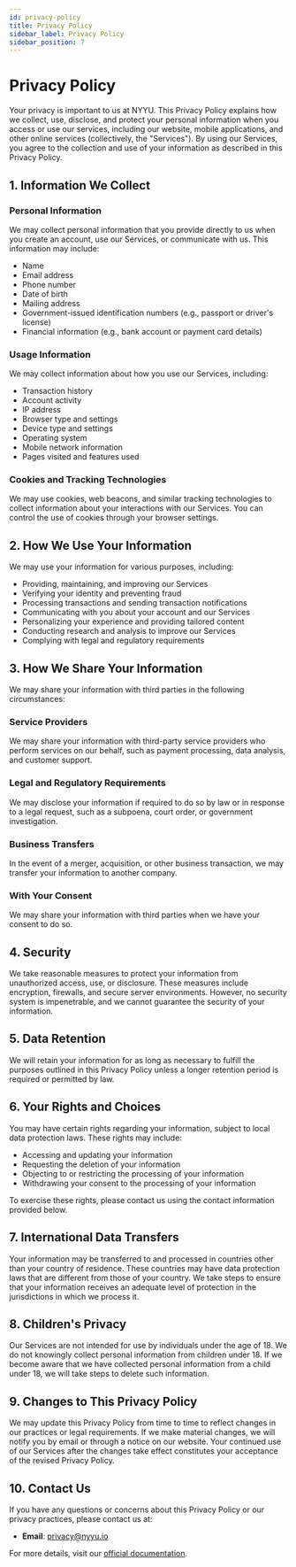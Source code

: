 ```yaml
---
id: privacy-policy
title: Privacy Policy
sidebar_label: Privacy Policy
sidebar_position: 7
---
```


# Privacy Policy

Your privacy is important to us at NYYU. This Privacy Policy explains how we collect, use, disclose, and protect your personal information when you access or use our services, including our website, mobile applications, and other online services (collectively, the "Services"). By using our Services, you agree to the collection and use of your information as described in this Privacy Policy.

## 1. Information We Collect

### Personal Information

We may collect personal information that you provide directly to us when you create an account, use our Services, or communicate with us. This information may include:

- Name
- Email address
- Phone number
- Date of birth
- Mailing address
- Government-issued identification numbers (e.g., passport or driver's license)
- Financial information (e.g., bank account or payment card details)

### Usage Information

We may collect information about how you use our Services, including:

- Transaction history
- Account activity
- IP address
- Browser type and settings
- Device type and settings
- Operating system
- Mobile network information
- Pages visited and features used

### Cookies and Tracking Technologies

We may use cookies, web beacons, and similar tracking technologies to collect information about your interactions with our Services. You can control the use of cookies through your browser settings.

## 2. How We Use Your Information

We may use your information for various purposes, including:

- Providing, maintaining, and improving our Services
- Verifying your identity and preventing fraud
- Processing transactions and sending transaction notifications
- Communicating with you about your account and our Services
- Personalizing your experience and providing tailored content
- Conducting research and analysis to improve our Services
- Complying with legal and regulatory requirements

## 3. How We Share Your Information

We may share your information with third parties in the following circumstances:

### Service Providers

We may share your information with third-party service providers who perform services on our behalf, such as payment processing, data analysis, and customer support.

### Legal and Regulatory Requirements

We may disclose your information if required to do so by law or in response to a legal request, such as a subpoena, court order, or government investigation.

### Business Transfers

In the event of a merger, acquisition, or other business transaction, we may transfer your information to another company.

### With Your Consent

We may share your information with third parties when we have your consent to do so.

## 4. Security

We take reasonable measures to protect your information from unauthorized access, use, or disclosure. These measures include encryption, firewalls, and secure server environments. However, no security system is impenetrable, and we cannot guarantee the security of your information.

## 5. Data Retention

We will retain your information for as long as necessary to fulfill the purposes outlined in this Privacy Policy unless a longer retention period is required or permitted by law.

## 6. Your Rights and Choices

You may have certain rights regarding your information, subject to local data protection laws. These rights may include:

- Accessing and updating your information
- Requesting the deletion of your information
- Objecting to or restricting the processing of your information
- Withdrawing your consent to the processing of your information

To exercise these rights, please contact us using the contact information provided below.

## 7. International Data Transfers

Your information may be transferred to and processed in countries other than your country of residence. These countries may have data protection laws that are different from those of your country. We take steps to ensure that your information receives an adequate level of protection in the jurisdictions in which we process it.

## 8. Children's Privacy

Our Services are not intended for use by individuals under the age of 18. We do not knowingly collect personal information from children under 18. If we become aware that we have collected personal information from a child under 18, we will take steps to delete such information.

## 9. Changes to This Privacy Policy

We may update this Privacy Policy from time to time to reflect changes in our practices or legal requirements. If we make material changes, we will notify you by email or through a notice on our website. Your continued use of our Services after the changes take effect constitutes your acceptance of the revised Privacy Policy.

## 10. Contact Us

If you have any questions or concerns about this Privacy Policy or our privacy practices, please contact us at:

- **Email**: [privacy@nyyu.io](mailto:privacy@nyyu.io)
<!-- - **Phone**: +1 646 921 4660 -->

For more details, visit our [official documentation](https://docs.nyyu.com).
